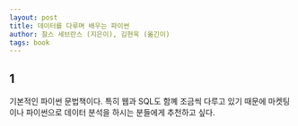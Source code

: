 ```yaml
---
layout: post
title: 데이터를 다루며 배우는 파이썬
author: 찰스 세브란스 (지은이), 김현욱 (옮긴이)
tags: book
---
```


## 1

기본적인 파이썬 문법책이다. 특히 웹과 SQL도 함꼐 조금씩 다루고 있기 때문에 마켓팅이나 파이썬으로 데이터 분석을 하시는 분들에게 추천하고 싶다.
